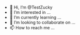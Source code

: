 - 👋 Hi, I’m @TestZucky
- 👀 I’m interested in ...
- 🌱 I’m currently learning ...
- 💞️ I’m looking to collaborate on ...
- 📫 How to reach me ...

<!---
TestZucky/TestZucky is a ✨ special ✨ repository because its `README.md` (this file) appears on your GitHub profile.
You can click the Preview link to take a look at your changes.
--->
